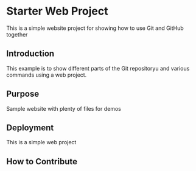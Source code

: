 # Starter Web Project

This is a simple website project for showing how to use Git and GitHub together


## Introduction

This example is to show different parts of the Git repositoryu and various commands using a web project.

## Purpose

Sample website with plenty of files for demos

## Deployment

This is a simple web project

## How to Contribute